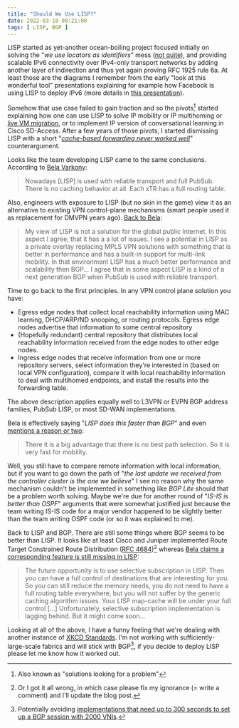 ```yaml
---
title: "Should We Use LISP?"
date: 2022-03-10 08:21:00
tags: [ LISP, BGP ]
---
```

LISP started as yet-another ocean-boiling project focused initially on solving the "_we use locators as identifiers_" mess ([not quite](/2022/03/lisp-false-economy/)), and providing scalable IPv6 connectivity over IPv4-only transport networks by adding another layer of indirection and thus yet again proving RFC 1925 rule 6a. At least those are the diagrams I remember from the early "look at this wonderful tool" presentations explaining for example how Facebook is using LISP to deploy IPv6 (more details in [this presentation](https://archive.nanog.org/meetings/nanog50/presentations/Tuesday/NANOG50.Talk9.lee_nanog50_atlanta_oct2010_007_publish.pdf)).

Somehow that use case failed to gain traction and so the pivots[^SLFP] started explaining how one can use LISP to solve IP mobility or IP multihoming or [live VM migration](/2011/06/inter-dc-ip-based-vmotion-with-lisp/), or to implement IP version of conversational learning in Cisco SD-Access. After a few years of those pivots, I started dismissing LISP with a short "*[cache-based forwarding never worked well](/2022/02/cache-based-forwarding/)*" counterargument.
<!--more-->
[^SLFP]: Also known as "solutions looking for a problem"

Looks like the team developing LISP came to the same conclusions. According to [Bela Varkony](/2022/02/cache-based-forwarding/#1048):

> Nowadays [LISP] is used with reliable transport and full PubSub. There is no caching behavior at all. Each xTR has a full routing table.

Also, engineers with exposure to LISP (but no skin in the game) view it as an alternative to existing VPN control-plane mechanisms (smart people used it as replacement for DMVPN years ago). [Back to Bela](/2022/03/lisp-false-economy/#1064):

> My view of LISP is not a solution for the global public Internet. In this aspect I agree, that it has a a lot of issues. I see a potential in LISP as a private overlay replacing MPLS VPN solutions with something that is better in performance and has a built-in support for multi-link mobility. In that environment LISP has a much better performance and scalability then BGP... I agree that in some aspect LISP is a kind of a next generation BGP when PubSub is used with reliable transport.

Time to go back to the first principles. In any VPN control plane solution you have:

* Egress edge nodes that collect local reachability information using MAC learning, DHCP/ARP/ND snooping, or routing protocols. Egress edge nodes advertise that information to some central repository
* (Hopefully redundant) central repository that distributes local reachability information received from the edge nodes to other edge nodes.
* Ingress edge nodes that receive information from one or more repository servers, select information they're interested in (based on local VPN configuration), compare it with local reachability information to deal with multihomed endpoints, and install the results into the forwarding table.

The above description applies equally well to L3VPN or EVPN BGP address families, PubSub LISP, or most SD-WAN implementations.

Bela is effectively saying "_LISP does this faster than BGP_" and even [mentions a reason or two](/2022/03/lisp-false-economy/#1064):

> There it is a big advantage that there is no best path selection. So it is very fast for mobility.

Well, you still have to compare remote information with local information, but if you want to go down the path of "*the last update we received from the controller cluster is the one we believe*" I see no reason why the same mechanism couldn't be implemented in something like *BGP Lite* should that be a problem worth solving. Maybe we're due for another round of "_IS-IS is better than OSPF_" arguments that were somewhat justified just because the team writing IS-IS code for a major vendor happened to be slightly better than the team writing OSPF code (or so it was explained to me).

Back to LISP and BGP. There are still some things where BGP seems to be better than LISP. It looks like at least Cisco and Juniper implemented Route Target Constrained Route Distribution ([RFC 4684](https://datatracker.ietf.org/doc/html/rfc4684))[^FIX] whereas [Bela claims a corresponding feature is still missing in LISP](/2022/02/cache-based-forwarding/#1062):

> The future opportunity is to use selective subscription in LISP. Then you can have a full control of destinations that are interesting for you. So you can still reduce the memory needs, you do not need to have a full routing table everywhere, but you will not suffer by the generic caching algorithm issues. Your LISP map-cache will be under your full control [...] Unfortunately, selective subscription implementation is lagging behind. But it might come soon...

Looking at all of the above, I have a funny feeling that we're dealing with another instance of [XKCD Standards](https://xkcd.com/927/). I'm not working with sufficiently-large-scale fabrics and will stick with BGP[^NXOS], if you decide to deploy LISP please let me know how it worked out.

[^FIX]: Or I got it all wrong, in which case please fix my ignorance (= write a comment) and I'll update the blog post.

[^NXOS]: Potentially avoiding [implementations that need up to 300 seconds to set up a BGP session with 2000 VNIs](https://www.cisco.com/c/en/us/td/docs/switches/datacenter/nexus9000/sw/93x/vxlan/configuration/guide/b-cisco-nexus-9000-series-nx-os-vxlan-configuration-guide-93x/b-cisco-nexus-9000-series-nx-os-vxlan-configuration-guide-93x_chapter_0101.html#reference_j35_15m_yfb).